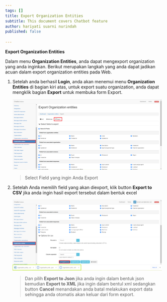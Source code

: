 ```yaml
---
tags: []
title: Export Organization Entities
subtitle: This document covers Chatbot feature
author: hariyati suarni nurindah
published: false

---
```

**Export Organization Entities**

Dalam menu **Organization Entities**, anda dapat mengexport organization yang anda inginkan. Berikut merupakan langkah yang anda dapat jadikan acuan dalam export organization entities pada Web.

1. Setelah anda berhasil **Login**, anda akan menemui menu **Organization Entities** di bagian kiri atas, untuk export suatu organization, anda dapat mengklik bagian **Export** untuk membuka form Export.

   ![](/uploads/organizationsentities4.PNG)

   > Select Field yang ingin Anda Export
2. Setelah Anda memilih field yang akan diexport, klik button **Export to CSV** jika anda ingin hasil export tersebut dalam bentuk excel

   ![](/uploads/organization-entities5.PNG)

   > Dan pilih **Export to Json** jika anda ingin dalam bentuk json kemudian **Export to XML** jika ingin dalam bentul xml sedangkan button **Cancel** menandakan anda batal melakukan export data sehingga anda otomatis akan keluar dari form export.